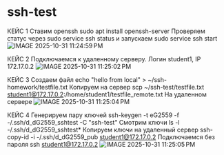 # ssh-test
КЕЙС 1
Ставим openssh
sudo apt install openssh-server
Проверяем статус через sudo service ssh status и запускаем sudo service ssh start
![IMAGE 2025-10-31 11:24:59 PM](https://github.com/user-attachments/assets/07b66628-951a-4fc9-b21f-863b29a21954)

КЕЙС 2
Подключаемся к удаленному серверу. Логин student1, IP 172.17.0.2
![IMAGE 2025-10-31 11:25:02 PM](https://github.com/user-attachments/assets/d6121085-78da-405a-aedf-84ab8889c96e)

КЕЙС 3
Создаем файл echo "hello from local" > ~/ssh-homework/testfile.txt
Копируем на сервер scp ~/ssh-test/testfile.txt student1@172.17.0.2:/home/student1/testfile_remote.txt 
На удаленном сервере
![IMAGE 2025-10-31 11:25:04 PM](https://github.com/user-attachments/assets/88e9dcc4-ef79-4c05-8bb1-edb4cd0f041b)

КЕЙС 4
Генерируем пару ключей ssh-keygen -t eG2559 -f -/.ssh/d_dG2559_sshtest -C "ssh-test"
Смотрим ключи
ls -l -/.ssh/d_dG2559_sshtest*
Копируем ключи на удаленный сервер 
ssh-copy-id -i -/.ssh/d_dG2559_pub student1@172.17.0.2
Подключаемся без пароля ssh student1@172.17.0.2
![IMAGE 2025-10-31 11:25:05 PM](https://github.com/user-attachments/assets/9cf782ee-8d33-49ba-b480-c4ab42c74e20)

